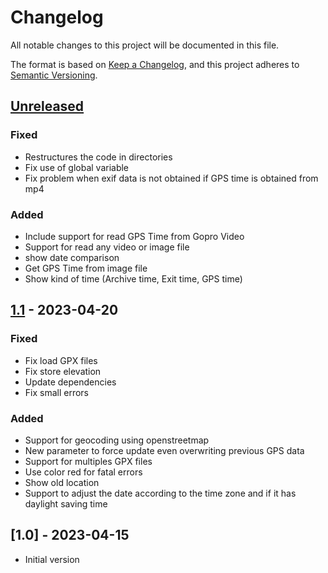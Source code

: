 # Changelog

All notable changes to this project will be documented in this file.

The format is based on [Keep a Changelog](https://keepachangelog.com/en/1.0.0/),
and this project adheres to [Semantic Versioning](https://semver.org/spec/v2.0.0.html).

## [Unreleased]

### Fixed
- Restructures the code in directories
- Fix use of global variable
- Fix problem when exif data is not obtained if GPS time is obtained from mp4

### Added
- Include support for read GPS Time from Gopro Video
- Support for read any video or image file
- show date comparison
- Get GPS Time from image file
- Show kind of time (Archive time, Exit time, GPS time)

## [1.1] - 2023-04-20

### Fixed

- Fix load GPX files
- Fix store elevation
- Update dependencies
- Fix small errors

### Added

- Support for geocoding using openstreetmap
- New parameter to force update even overwriting previous GPS data
- Support for multiples GPX files
- Use color red for fatal errors
- Show old location
- Support to adjust the date according to the time zone and if it has daylight saving time

## [1.0] - 2023-04-15

- Initial version


[Unreleased]: https://github.com/inode64/SyncMediaTrack/compare/v1.1...main
[1.1]: https://github.com/inode64/SyncMediaTrack/compare/v1.0...v1.1

